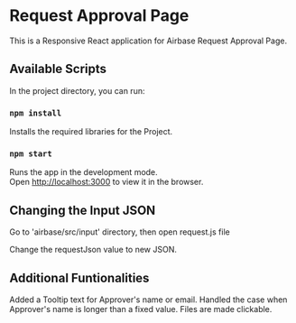 # Request Approval Page

This is a Responsive React application for Airbase Request Approval Page.

## Available Scripts

In the project directory, you can run:

### `npm install`

Installs the required libraries for the Project.

### `npm start`

Runs the app in the development mode.<br>
Open [http://localhost:3000](http://localhost:3000) to view it in the browser.

## Changing the Input JSON

Go to 'airbase/src/input' directory, then open request.js file

Change the requestJson value to new JSON.

## Additional Funtionalities

Added a Tooltip text for Approver's name or email.
Handled the case when Approver's name is longer than a fixed value.
Files are made clickable.

